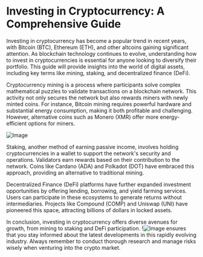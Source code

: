 # Investing in Cryptocurrency: A Comprehensive Guide

Investing in cryptocurrency has become a popular trend in recent years, with Bitcoin (BTC), Ethereum (ETH), and other altcoins gaining significant attention. As blockchain technology continues to evolve, understanding how to invest in cryptocurrencies is essential for anyone looking to diversify their portfolio. This guide will provide insights into the world of digital assets, including key terms like mining, staking, and decentralized finance (DeFi).

Cryptocurrency mining is a process where participants solve complex mathematical puzzles to validate transactions on a blockchain network. This activity not only secures the network but also rewards miners with newly minted coins. For instance, Bitcoin mining requires powerful hardware and substantial energy consumption, making it both profitable and challenging. However, alternative coins such as Monero (XMR) offer more energy-efficient options for miners.

![Image](https://github.com/user-attachments/assets/590b50a7-4459-4e76-8a31-559aed223621)

Staking, another method of earning passive income, involves holding cryptocurrencies in a wallet to support the network's security and operations. Validators earn rewards based on their contribution to the network. Coins like Cardano (ADA) and Polkadot (DOT) have embraced this approach, providing an alternative to traditional mining.

Decentralized Finance (DeFi) platforms have further expanded investment opportunities by offering lending, borrowing, and yield farming services. Users can participate in these ecosystems to generate returns without intermediaries. Projects like Compound (COMP) and Uniswap (UNI) have pioneered this space, attracting billions of dollars in locked assets.

In conclusion, investing in cryptocurrency offers diverse avenues for growth, from mining to staking and DeFi participation. !![Image](https://github.com/user-attachments/assets/590b50a7-4459-4e76-8a31-559aed223621) ensures that you stay informed about the latest developments in this rapidly evolving industry. Always remember to conduct thorough research and manage risks wisely when venturing into the crypto market.